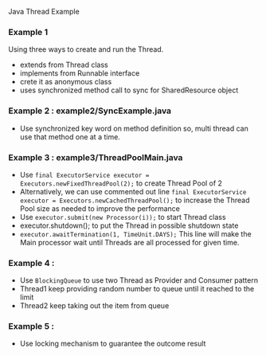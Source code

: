 
Java Thread Example

### Example 1
Using three ways to create and run the Thread.
- extends from Thread class
- implements from Runnable interface
- crete it as anonymous class
- uses synchronized method call to sync for SharedResource object

### Example 2 : example2/SyncExample.java
- Use synchronized key word on method definition so, multi thread can use that method one at a time.

### Example 3 : example3/ThreadPoolMain.java
- Use `final ExecutorService executor = Executors.newFixedThreadPool(2);` to create Thread Pool of 2
- Alternatively, we can use commented out line `final ExecutorService executor = Executors.newCachedThreadPool();` to increase the Thread Pool size as needed to improve the performance
- Use `executor.submit(new Processor(i));` to start Thread class
- executor.shutdown(); to put the Thread in possible shutdown state
- `executor.awaitTermination(1, TimeUnit.DAYS);` This line will make the Main processor wait until Threads are all processed for given time.

### Example 4 :
- Use `BlockingQueue` to use two Thread as Provider and Consumer pattern
- Thread1 keep providing random number to queue until it reached to the limit
- Thread2 keep taking out the item from queue

### Example 5 :
- Use locking mechanism to guarantee the outcome result